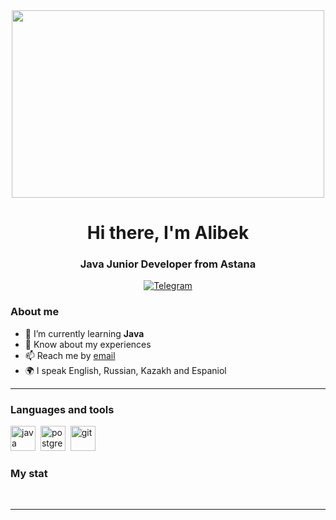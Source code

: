 <div id="header" align="center">
    <img src="https://user-images.githubusercontent.com/74038190/240906093-9be4d344-6782-461a-b5a6-32a07bf7b34e.gif" height="300" width="500"/>
    <h1>Hi there, I'm  Alibek </h1>
    <h3>Java Junior Developer from Astana</h3>
</div>

<div id="socials" align="center">
  
  <a href="https://t.me/somedayoung">
    <img src="https://img.shields.io/badge/Telegram-blue?style=for-the-badge&logo=telegram&logoColor=white" alt="Telegram"/>
  </a>
</div>

### About me
- 🌱 I’m currently learning **Java**
- 📄 Know about my experiences 
- 📫 Reach me by [email](mailto:horizontalview91@gmail.com)
- 🌍 I speak English, Russian, Kazakh and Espaniol

---

### Languages and tools

<img src="https://cdn.jsdelivr.net/gh/devicons/devicon/icons/java/java-original-wordmark.svg" title="java" width="40" height="40"/>&nbsp;
<img src="https://cdn.jsdelivr.net/gh/devicons/devicon/icons/postgresql/postgresql-original.svg" title="postgresql" width="40" height="40"/>&nbsp;
<img src="https://cdn.jsdelivr.net/gh/devicons/devicon/icons/git/git-plain.svg" title="git" width="40" height="40"/>&nbsp;



### My stat

<div id="stat" align="center">
    <img src="https://github-profile-summary-cards.vercel.app/api/cards/profile-details?username=HorizontalVi&theme=github_dark" alt=""/>
    <img src="https://github-profile-summary-cards.vercel.app/api/cards/most-commit-language?username=HorizontalVi&theme=github_dark" alt=""/>
     <img src="https://github-profile-summary-cards.vercel.app/api/cards/stats?username=HorizontalVi&theme=github_dark" alt=""/>
</div>

---

